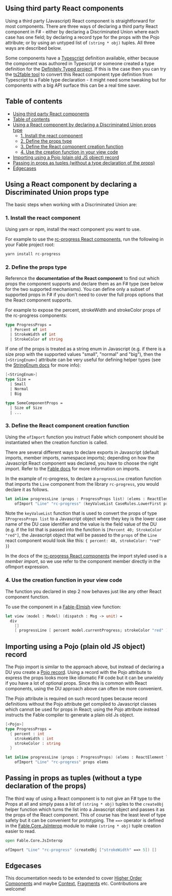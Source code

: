 ## Using third party React components

Using a third party (Javascript) React component is straightforward for most components. There are three ways of declaring a third party React component in F# - either by declaring a Discriminated Union where each case has one field; by declaring a record type for the props with the Pojo attribute; or by using an untyped list of `(string * obj)` tuples. All three ways are described below.

Some components have a [Typescript](https://www.typescriptlang.org/) definition available, either because the component was authored in Typescript or someone created a type definition for the [Definitely Typed project](https://definitelytyped.org/). If this is the case then you can try the [ts2fable tool](https://github.com/fable-compiler/ts2fable) to convert this React component type definition from Typescript to a Fable type declaration - it might need some tweaking but for components with a big API surface this can be a real time saver.

## Table of contents

<!-- TOC -->

- [Using third party React components](#using-third-party-react-components)
- [Table of contents](#table-of-contents)
- [Using a React component by declaring a Discriminated Union props type](#using-a-react-component-by-declaring-a-discriminated-union-props-type)
  - [1. Install the react component](#1-install-the-react-component)
  - [2. Define the props type](#2-define-the-props-type)
  - [3. Define the React component creation function](#3-define-the-react-component-creation-function)
  - [4. Use the creation function in your view code](#4-use-the-creation-function-in-your-view-code)
- [Importing using a Pojo (plain old JS object) record](#importing-using-a-pojo-plain-old-js-object-record)
- [Passing in props as tuples (without a type declaration of the props)](#passing-in-props-as-tuples-without-a-type-declaration-of-the-props)
- [Edgecases](#edgecases)

<!-- /TOC -->

## Using a React component by declaring a Discriminated Union props type

The basic steps when working with a Discriminated Union are:

### 1. Install the react component

Using yarn or npm, install the react component you want to use.

For example to use the [rc-progress React components](https://github.com/react-component/progress), run the following in your Fable project root:

```bash
yarn install rc-progress
```

### 2. Define the props type

Reference the **documentation of the React component** to find out which props the component supports and declare them as an F# type (see below for the two supported mechanisms). You can define only a subset of supported props in F# if you don't need to cover the full props options that the React component supports.

For example to expose the percent, strokeWidth and strokeColor props of the rc-progress components:

```fsharp
type ProgressProps =
  | Percent of int
  | StrokeWidth of int
  | StrokeColor of string
```

If one of the props is treated as a string enum in Javascript (e.g. if there is a size prop with the supported values "small", "normal" and "big"), then the `[<StringEnum>]` attribute can be very useful for defining helper types (see the [StringEnum docs](http://fable.io/docs/interacting.html#stringenum-attribute) for more info):

```fsharp
[<StringEnum>]
type Size =
  | Small
  | Normal
  | Big

type SomeComponentProps =
  | Size of Size
  | ...
```

### 3. Define the React component creation function

Using the `ofImport` function you instruct Fable which component should be instantiated when the creation function is called.

There are several different ways to declare exports in Javascript (default imports, member imports, namespace imports); depending on how the Javascript React component was declared, you have to choose the right import. Refer to the [Fable docs](http://fable.io/docs/interacting.html#importing-javascript-code) for more information on imports.

In the example of rc-progress, to declare a `progressLine` creation function that imports the `Line` component from the library `rc-progress`, you would declare it as follows.

```fsharp
let inline progressLine (props : ProgressProps list) (elems : ReactElement list) : ReactElement =
    ofImport "Line" "rc-progress" (keyValueList CaseRules.LowerFirst props) elems
```

Note the `keyValueList` function that is used to convert the props of type `IProgressProps list` to a Javascript object where they key is the lower case name of the DU case identifier and the value is the field value of the DU (e.g. if the list that is passed into the function is `[Percent 40; StrokeColor "red"]`, the Javascript object that will be passed to the `props` of the `Line` react component would look like this: `{ percent: 40, strokeColor: "red" }`)

In the docs of the [rc-progress React components](https://github.com/react-component/progress) the import styled used is a *member import*, so we use refer to the component member directly in the ofImport expression.

### 4. Use the creation function in your view code

The function you declared in step 2 now behaves just like any other React component function.

To use the component in a [Fable-Elmish](https://fable-elmish.github.io/elmish/) view function:

```fsharp
let view (model : Model) (dispatch : Msg -> unit) =
  div
    []
    [ progressLine [ percent model.currentProgress; strokeColor "red" ] [] ]
```

## Importing using a Pojo (plain old JS object) record

The Pojo import is similar to the approach above, but instead of declaring a DU you create a [Pojo record](http://fable.io/docs/interacting.html#plain-old-javascript-objects). Using a record with the Pojo attribute to express the props looks more like idiomatic F# code but it can be unwieldy if you have a lot of optional props. Since this is common with React components, using the DU approach above can often be more convenient.

The Pojo attribute is required on such record types because record definitions without the Pojo attribute get compiled to Javascript classes which cannot be used for props in React; using the Pojo attribute instead instructs the Fable compiler to generate a plain old Js object.

```fsharp
[<Pojo>]
type ProgressProps =
  { percent : int
    strokeWidth : int
    strokeColor : string
  }

let inline progressLine (props : ProgressProps) (elems : ReactElement list) : ReactElement =
    ofImport "Line" "rc-progress" props elems
```

## Passing in props as tuples (without a type declaration of the props)

The third way of using a React component is to not give an F# type to the Props at all and simply pass a list of `(string * obj)` tuples to the `createObj` helper function which turns the list into a Javascript object and passes it as the props of the React component. This of course has the least level of type safety but it can be convenient for prototyping. The `==>` operator is defined in the [Fable.Core.JsInterop](http://fable.io/docs/interacting.html#plain-old-javascript-objects) module to make `(string * obj)` tuple creation easier to read.

```fsharp
open Fable.Core.JsInterop

ofImport "Line" "rc-progress" (createObj ["strokeWidth" ==> 5]) []
```


## Edgecases

This documentation needs to be extended to cover [Higher Order Components](https://reactjs.org/docs/higher-order-components.html) and maybe [Context](https://reactjs.org/docs/context.html), [Fragments](https://reactjs.org/docs/fragments.html) etc. Contributions are welcome!
